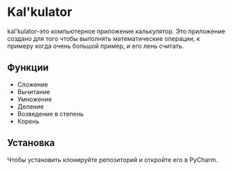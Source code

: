 # Kal'kulator

kal'kulator-это компьютерное приложение калькулятор. Это приложение создано для того чтобы выполнять математические операции, к примеру когда очень большой пример, и его лень считать.

## Функции

- Сложение
- Вычитание
- Умножение
- Деление
- Возведение в степень
- Корень

## Установка

Чтобы установить клонируйте репозиторий и откройте его в PyCharm.

```sh
